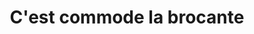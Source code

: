 ---
title: "C'est commode la brocante"
url: /corsier-sur-vevey/cest-commode-la-brocante/
shop: Gebrauchtwaren
---